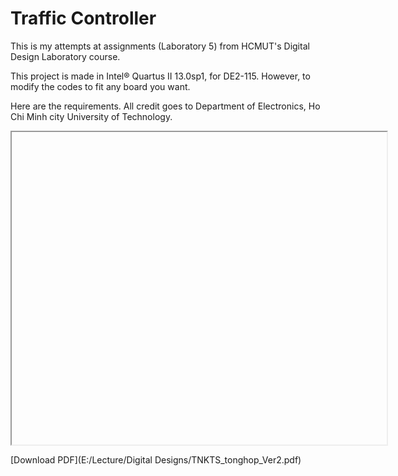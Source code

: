 # Traffic Controller
This is my attempts at assignments (Laboratory 5) from HCMUT's Digital Design Laboratory course. 


This project is made in Intel® Quartus II 13.0sp1, for DE2-115. However, to modify the codes to fit any board you want.

Here are the requirements. All credit goes to Department of Electronics, Ho Chi Minh city University of Technology.

<iframe src="E:/TNKTS_tonghop_Ver2.pdf" width="600" height="500" allow="autoplay"></iframe>


[Download PDF](E:/Lecture/Digital Designs/TNKTS_tonghop_Ver2.pdf)

